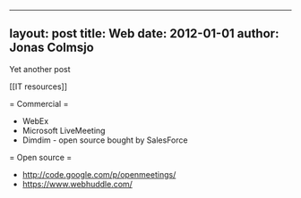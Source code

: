 
---
layout: post
title: Web
date: 2012-01-01
author: Jonas Colmsjo
---

Yet another post





[[IT resources]]


= Commercial =

* WebEx
* Microsoft LiveMeeting
* Dimdim - open source bought by SalesForce


= Open source =

* http://code.google.com/p/openmeetings/
* https://www.webhuddle.com/
